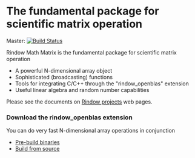The fundamental package for scientific matrix operation
=======================================================
Master: [![Build Status](https://travis-ci.com/rindow/rindow-math-matrix.png?branch=master)](https://travis-ci.com/rindow/rindow-math-matrix)

Rindow Math Matrix is the fundamental package for scientific matrix operation

- A powerful N-dimensional array object
- Sophisticated (broadcasting) functions
- Tools for integrating C/C++ through the "rindow_openblas" extension
- Useful linear algebra and random number capabilities



Please see the documents on [Rindow projects](https://rindow.github.io/) web pages.




### Download the rindow_openblas extension

You can do very fast N-dimensional array operations in conjunction

- [Pre-build binaries](https://github.com/rindow/rindow-openblas-binaries)
- [Build from source](https://github.com/rindow/rindow-openblas)
